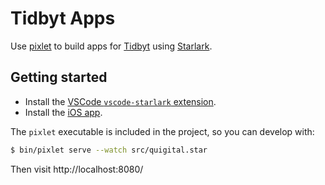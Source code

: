 # Tidbyt Apps

Use [pixlet](https://github.com/tidbyt/pixlet) to build apps for [Tidbyt](https://tidbyt.com/) using [Starlark](https://github.com/bazelbuild/starlark).


## Getting started

* Install the [VSCode `vscode-starlark` extension](https://marketplace.visualstudio.com/items?itemName=phgn.vscode-starlark).
* Install the [iOS app](https://tidbyt.com/app).

The `pixlet` executable is included in the project, so you can develop with:

```bash
$ bin/pixlet serve --watch src/quigital.star
```

Then visit http://localhost:8080/

